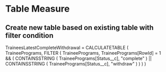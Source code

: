 # Table Measure
## Create new table based on existing table with filter condition
TraineesLatestCompleteWithdrawal = 
CALCULATETABLE (
    TraineePrograms,
    FILTER (
        TraineePrograms,
        TraineePrograms[RowId] = 1
            && (
                CONTAINSSTRING ( TraineePrograms[Status__c], "complete" )
                    || CONTAINSSTRING ( TraineePrograms[Status__c], "withdraw" )
            )
    )
)
